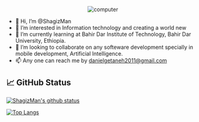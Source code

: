 <p align=center width=100%>
    <img src="https://user-images.githubusercontent.com/74586716/182465804-84b8e248-a89b-433b-bdd8-c0899bd02659.png" alt="computer">
</p>

- 👋 Hi, I’m @ShagizMan
- 👀 I’m interested in Information technology and creating a world new
- 🌱 I’m currently learning at Bahir Dar Institute of Technology, Bahir Dar University, Ethiopia.
- 💞️ I’m looking to collaborate on any softeware development specially in mobile development, Artificial Intelligence.
- 📫 Any one can reach me by danielgetaneh2011@gmail.com

## 📈 GitHub Status 

[![ShagizMan's github status](https://github-readme-status.vercel.app/api?username=ShagizMan)](https://github.com/ShagizMan)

[![Top Langs](https://github-readme-status.vercel.app/api/top-langs/?username=ShagizMan&layout=compact)](https://github.com/ShagizMan)

<!---
ShagizMan/ShagizMan is a ✨ special ✨ repository because its `README.md` (this file) appears on your GitHub profile.
You can click the Preview link to take a look at your changes.
--->
